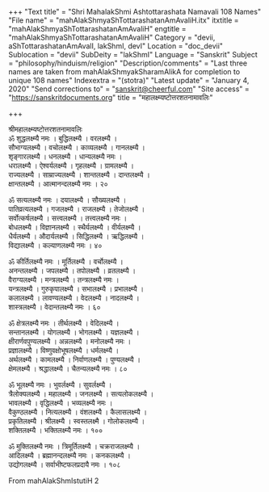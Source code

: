 +++
"Text title" = "Shri MahalakShmi Ashtottarashata Namavali 108 Names"
"File name" = "mahAlakShmyaShTottarashatanAmAvaliH.itx"
itxtitle = "mahAlakShmyaShTottarashatanAmAvaliH"
engtitle = "mahAlakShmyaShTottarashatanAmAvaliH"
Category = "devii, aShTottarashatanAmAvalI, lakShmI, devI"
Location = "doc_devii"
Sublocation = "devii"
SubDeity = "lakShmI"
Language = "Sanskrit"
Subject = "philosophy/hinduism/religion"
"Description/comments" = "Last three names are taken from mahAlakShmyakSharamAlikA for completion to unique 108 names"
Indexextra = "(stotra)"
"Latest update" = "January 4, 2020"
"Send corrections to" = "sanskrit@cheerful.com"
"Site access" = "https://sanskritdocuments.org"
title = "महालक्ष्म्यष्टोत्तरशतनामावलिः"

+++
  
 श्रीमहालक्ष्म्यष्टोत्तरशतनामावलिः   
ॐ शुद्धलक्ष्म्यै नमः । बुद्धिलक्ष्म्यै । वरलक्ष्म्यै ।  
सौभाग्यलक्ष्म्यै । वचोलक्ष्म्यै । काव्यलक्ष्म्यै । गानलक्ष्म्यै ।  
शृङ्गारलक्ष्म्यै । धनलक्ष्म्यै । धान्यलक्ष्म्यै नमः ।  
धरालक्ष्म्यै । ऐश्वर्यलक्ष्म्यै । गृहलक्ष्म्यै । ग्रामलक्ष्म्यै ।  
राज्यलक्ष्म्यै । साम्राज्यलक्ष्म्यै । शान्तलक्ष्म्यै । दान्तलक्ष्म्यै ।  
क्षान्तलक्ष्म्यै । आत्मानन्दलक्ष्म्यै नमः । २०  
  
ॐ सत्यलक्ष्म्यै नमः । दयालक्ष्म्यै । सौख्यलक्ष्म्यै ।  
पातिव्रत्यलक्ष्म्यै । गजलक्ष्म्यै । राजलक्ष्म्यै । तेजोलक्ष्म्यै ।  
सर्वोत्कर्षलक्ष्म्यै । सत्त्वलक्ष्म्यै । तत्त्वलक्ष्म्यै नमः ।  
बोधलक्ष्म्यै । विज्ञानलक्ष्म्यै । स्थैर्यलक्ष्म्यै । वीर्यलक्ष्म्यै ।  
धैर्यलक्ष्म्यै । औदार्यलक्ष्म्यै । सिद्धिलक्ष्म्यै । ऋद्धिलक्ष्म्यै ।  
विद्यालक्ष्म्यै । कल्याणलक्ष्म्यै नमः । ४०  
  
ॐ कीर्तिलक्ष्म्यै नमः । मूर्तिलक्ष्म्यै । वर्चोलक्ष्म्यै ।  
अनन्तलक्ष्म्यै । जपलक्ष्म्यै । तपोलक्ष्म्यै । व्रतलक्ष्म्यै ।  
वैराग्यलक्ष्म्यै । मन्त्रलक्ष्म्यै । तन्त्रलक्ष्म्यै नमः ।  
यन्त्रलक्ष्म्यै । गुरुकृपालक्ष्म्यै । सभालक्ष्म्यै । प्रभालक्ष्म्यै ।  
कलालक्ष्म्यै । लावण्यलक्ष्म्यै । वेदलक्ष्म्यै । नादलक्ष्म्यै ।  
शास्त्रलक्ष्म्यै । वेदान्तलक्ष्म्यै नमः । ६०  
  
ॐ क्षेत्रलक्ष्म्यै नमः । तीर्थलक्ष्म्यै । वेदिलक्ष्म्यै ।  
सन्तानलक्ष्म्यै । योगलक्ष्म्यै । भोगलक्ष्म्यै । यज्ञलक्ष्म्यै ।  
क्षीरार्णवपुण्यलक्ष्म्यै । अन्नलक्ष्म्यै । मनोलक्ष्म्यै नमः ।  
प्रज्ञालक्ष्म्यै । विष्णुवक्षोभूषलक्ष्म्यै । धर्मलक्ष्म्यै ।  
अर्थलक्ष्म्यै । कामलक्ष्म्यै । निर्वाणलक्ष्म्यै । पुण्यलक्ष्म्यै ।  
क्षेमलक्ष्म्यै । श्रद्धालक्ष्म्यै । चैतन्यलक्ष्म्यै नमः । ८०  
  
ॐ भूलक्ष्म्यै नमः । भुवर्लक्ष्म्यै । सुवर्लक्ष्म्यै ।  
त्रैलोक्यलक्ष्म्यै । महालक्ष्म्यै । जनलक्ष्म्यै । सत्यलोकलक्ष्म्यै ।  
भावलक्ष्म्यै । वृद्धिलक्ष्म्यै । भव्यलक्ष्म्यै नमः ।  
वैकुण्ठलक्ष्म्यै । नित्यलक्ष्म्यै । वंशलक्ष्म्यै । कैलासलक्ष्म्यै ।  
प्रकृतिलक्ष्म्यै । श्रीलक्ष्म्यै । स्वस्तलक्ष्मै । गोलोकलक्ष्म्यै ।  
शक्तिलक्ष्म्यै । भक्तिलक्ष्म्यै नमः । १००  
  
ॐ मुक्तिलक्ष्म्यै नमः । त्रिमूर्तिलक्ष्म्यै । चक्रराजलक्ष्म्यै ।  
आदिलक्ष्म्यै । ब्रह्मानन्दलक्ष्म्यै नमः । कनकलक्ष्म्यै ।  
उद्योगलक्ष्म्यै । सर्वाभीष्टफलप्रदायै नमः । १०८  
  
  
From mahAlakShmIstutiH 2  
  
